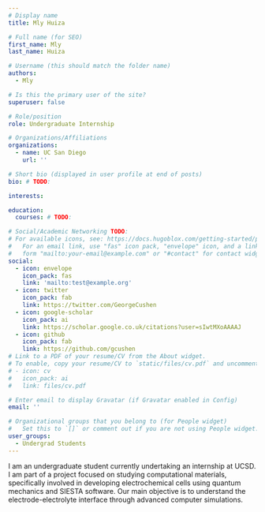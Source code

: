 ```yaml
---
# Display name
title: Mly Huiza

# Full name (for SEO)
first_name: Mly
last_name: Huiza

# Username (this should match the folder name)
authors:
  - Mly

# Is this the primary user of the site?
superuser: false

# Role/position
role: Undergraduate Internship

# Organizations/Affiliations
organizations:
  - name: UC San Diego
    url: ''

# Short bio (displayed in user profile at end of posts)
bio: # TODO:

interests:

education:
  courses: # TODO:

# Social/Academic Networking TODO:
# For available icons, see: https://docs.hugoblox.com/getting-started/page-builder/#icons
#   For an email link, use "fas" icon pack, "envelope" icon, and a link in the
#   form "mailto:your-email@example.com" or "#contact" for contact widget.
social:
  - icon: envelope
    icon_pack: fas
    link: 'mailto:test@example.org'
  - icon: twitter
    icon_pack: fab
    link: https://twitter.com/GeorgeCushen
  - icon: google-scholar
    icon_pack: ai
    link: https://scholar.google.co.uk/citations?user=sIwtMXoAAAAJ
  - icon: github
    icon_pack: fab
    link: https://github.com/gcushen
# Link to a PDF of your resume/CV from the About widget.
# To enable, copy your resume/CV to `static/files/cv.pdf` and uncomment the lines below.
# - icon: cv
#   icon_pack: ai
#   link: files/cv.pdf

# Enter email to display Gravatar (if Gravatar enabled in Config)
email: ''

# Organizational groups that you belong to (for People widget)
#   Set this to `[]` or comment out if you are not using People widget.
user_groups:
  - Undergrad Students
---
```


I am an undergraduate student currently undertaking an internship at UCSD. I am part of a project focused on studying computational materials, specifically involved in developing electrochemical cells using quantum mechanics and SIESTA software. Our main objective is to understand the electrode-electrolyte interface through advanced computer simulations.